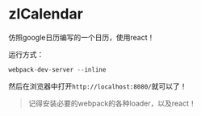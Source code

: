 # zlCalendar

仿照google日历编写的一个日历，使用react！

运行方式：

```javascript
webpack-dev-server --inline
```

然后在浏览器中打开`http://localhost:8080/`就可以了！

> 记得安装必要的webpack的各种loader，以及react！
